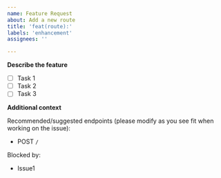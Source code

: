```yaml
---
name: Feature Request
about: Add a new route
title: 'feat(route):'
labels: 'enhancement'
assignees: ''

---
```


**Describe the feature**
- [ ] Task 1
- [ ] Task 2
- [ ] Task 3

**Additional context**

Recommended/suggested endpoints (please modify as you see fit when working on the issue):
- POST `/`

Blocked by:
- Issue1


